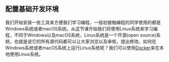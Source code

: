 ## 配置基础开发环境
我们开始安装一些工具来方便我们学习编程，一般初接触编程的同学使用的都是Windows系统或者macOS系统。从这节课开始我们将使用Linux系统来学习编程，不同于Windows以及macOS系统，Linux系统是一个开源(open source)系统，也就是说它的所有源代码都可以让大家浏览以及审核，提出修改。如何在Windows系统或者macOS系统上运行Linux系统呢？我们可以使用[Docker](https://www.docker.com/)来在本地使用Linux系统。
